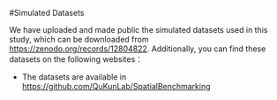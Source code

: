 #Simulated Datasets


We have uploaded and made public the simulated datasets used in this study, which can be downloaded from https://zenodo.org/records/12804822. Additionally, you can find these datasets on the following websites：
-  The datasets are available in https://github.com/QuKunLab/SpatialBenchmarking
